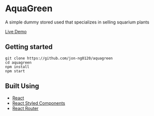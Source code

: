 # AquaGreen

A simple dummy stored used that specializes in selling squarium plants

[Live Demo](https://jon-ng0120.github.io/aquagreen/)

## Getting started

```
git clone https://github.com/jon-ng0120/aquagreen
cd aquagreen
npm install
npm start
```

## Built Using

- [React](https://reactjs.org/)
- [React Styled Components](https://styled-components.com/)
- [React Router](https://reactrouter.com/en/main)
